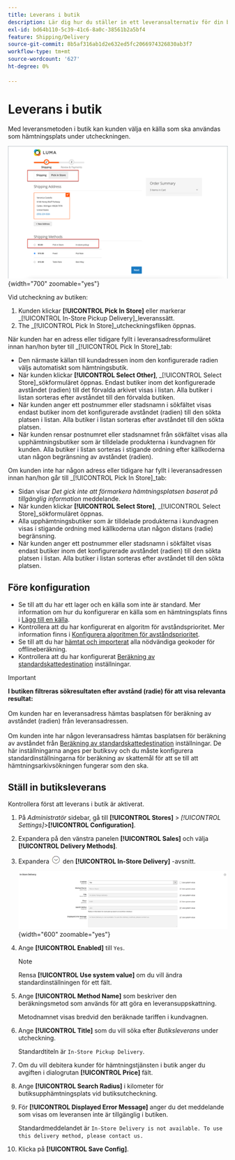 ```yaml
---
title: Leverans i butik
description: Lär dig hur du ställer in ett leveransalternativ för din butik.
exl-id: bd64b110-5c39-41c6-8a0c-38561b2a5bf4
feature: Shipping/Delivery
source-git-commit: 8b5af316ab1d2e632ed5fc2066974326830ab3f7
workflow-type: tm+mt
source-wordcount: '627'
ht-degree: 0%

---
```


# Leverans i butik

Med leveransmetoden i butik kan kunden välja en källa som ska användas som hämtningsplats under utcheckningen.

![Leveranssätt i butik vid utcheckning](./assets/luma-in-store-example.png){width="700" zoomable="yes"}

Vid utcheckning av butiken:

1. Kunden klickar **[!UICONTROL Pick In Store]** eller markerar _[!UICONTROL In-Store Pickup Delivery]_leveranssätt.
1. The _[!UICONTROL Pick In Store]_utcheckningsfliken öppnas.

När kunden har en adress eller tidigare fyllt i leveransadressformuläret innan han/hon byter till _[!UICONTROL Pick In Store]_tab:

- Den närmaste källan till kundadressen inom den konfigurerade radien väljs automatiskt som hämtningsbutik.
- När kunden klickar **[!UICONTROL Select Other]**, _[!UICONTROL Select Store]_sökformuläret öppnas. Endast butiker inom det konfigurerade avståndet (radien) till det förvalda arkivet visas i listan. Alla butiker i listan sorteras efter avståndet till den förvalda butiken.
- När kunden anger ett postnummer eller stadsnamn i sökfältet visas endast butiker inom det konfigurerade avståndet (radien) till den sökta platsen i listan. Alla butiker i listan sorteras efter avståndet till den sökta platsen.
- När kunden rensar postnumret eller stadsnamnet från sökfältet visas alla upphämtningsbutiker som är tilldelade produkterna i kundvagnen för kunden. Alla butiker i listan sorteras i stigande ordning efter källkoderna utan någon begränsning av avståndet (radien).

Om kunden inte har någon adress eller tidigare har fyllt i leveransadressen innan han/hon går till _[!UICONTROL Pick In Store]_tab:

- Sidan visar _Det gick inte att förmarkera hämtningsplatsen baserat på tillgänglig information_ meddelande.
- När kunden klickar **[!UICONTROL Select Store]**, _[!UICONTROL Select Store]_sökformuläret öppnas.
- Alla upphämtningsbutiker som är tilldelade produkterna i kundvagnen visas i stigande ordning med källkoderna utan någon distans (radie) begränsning.
- När kunden anger ett postnummer eller stadsnamn i sökfältet visas endast butiker inom det konfigurerade avståndet (radien) till den sökta platsen i listan. Alla butiker i listan sorteras efter avståndet till den sökta platsen.

## Före konfiguration

- Se till att du har ett lager och en källa som inte är standard. Mer information om hur du konfigurerar en källa som en hämtningsplats finns i [Lägg till en källa](../inventory-management/sources-add.md).
- Kontrollera att du har konfigurerat en algoritm för avståndsprioritet. Mer information finns i [Konfigurera algoritmen för avståndsprioritet](../inventory-management/distance-priority-algorithm.md).
- Se till att du har [hämtat och importerat](../inventory-management/cli.md#import-geocodes) alla nödvändiga geokoder för offlineberäkning.
- Kontrollera att du har konfigurerat [Beräkning av standardskattedestination](../configuration-reference/sales/tax.md#default-tax-destination-calculation) inställningar.

>[!IMPORTANT]
>
>**I butiken filtreras sökresultaten efter avstånd (radie) för att visa relevanta resultat:**<br><br>
>Om kunden har en leveransadress hämtas basplatsen för beräkning av avståndet (radien) från leveransadressen.<br><br>
>Om kunden inte har någon leveransadress hämtas basplatsen för beräkning av avståndet från [Beräkning av standardskattedestination](../configuration-reference/sales/tax.md#default-tax-destination-calculation) inställningar. De här inställningarna anges per butiksvy och du måste konfigurera standardinställningarna för beräkning av skattemål för att se till att hämtningsarkivsökningen fungerar som den ska.

## Ställ in butiksleverans

Kontrollera först att leverans i butik är aktiverat.

1. På _Administratör_ sidebar, gå till **[!UICONTROL Stores]** > _[!UICONTROL Settings]_>**[!UICONTROL Configuration]**.

1. Expandera på den vänstra panelen **[!UICONTROL Sales]** och välja **[!UICONTROL Delivery Methods]**.

1. Expandera ![Expansionsväljare](../assets/icon-display-expand.png) den **[!UICONTROL In-Store Delivery]** -avsnitt.

   ![Butiksleverans](../configuration-reference/sales/assets/delivery-methods-in-store-delivery.png){width="600" zoomable="yes"}

1. Ange **[!UICONTROL Enabled]** till `Yes`.

   >[!NOTE]
   >
   >Rensa **[!UICONTROL Use system value]** om du vill ändra standardinställningen för ett fält.

1. Ange **[!UICONTROL Method Name]** som beskriver den beräkningsmetod som används för att göra en leveransuppskattning.

   Metodnamnet visas bredvid den beräknade tariffen i kundvagnen.

1. Ange **[!UICONTROL Title]** som du vill söka efter _Butiksleverans_ under utcheckning.

   Standardtiteln är `In-Store Pickup Delivery`.

1. Om du vill debitera kunder för hämtningstjänsten i butik anger du avgiften i dialogrutan **[!UICONTROL Price]** fält.

1. Ange **[!UICONTROL Search Radius]** i kilometer för butiksupphämtningsplats vid butiksutcheckning.

1. För **[!UICONTROL Displayed Error Message]** anger du det meddelande som visas om leveransen inte är tillgänglig i butiken.

   Standardmeddelandet är `In-Store Delivery is not available. To use this delivery method, please contact us.`

1. Klicka på **[!UICONTROL Save Config]**.
